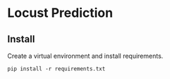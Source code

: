 # Locust Prediction

## Install

Create a virtual environment and install requirements.

```
pip install -r requirements.txt
```
